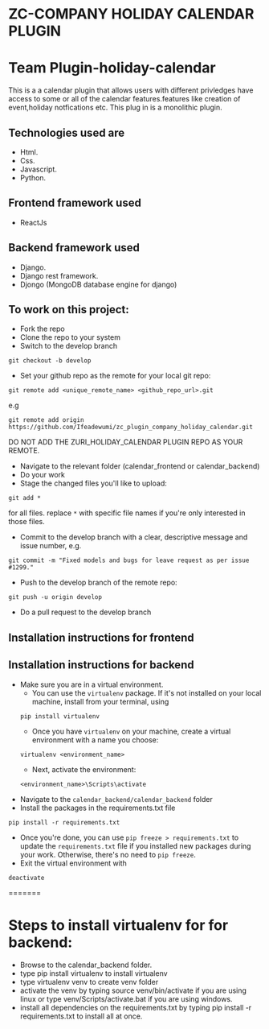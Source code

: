 # ZC-COMPANY HOLIDAY CALENDAR PLUGIN

# Team Plugin-holiday-calendar

This is a a calendar plugin that allows users with different privledges have access to some or all of the calendar features.features like creation of event,holiday notfications etc.
This plug in is a monolithic plugin.

## Technologies used are

- Html.
- Css.
- Javascript.
- Python.

## Frontend framework used

- ReactJs

## Backend framework used

- Django.
- Django rest framework.
- Djongo (MongoDB database engine for django)

## To work on this project:

- Fork the repo
- Clone the repo to your system
- Switch to the develop branch

```
git checkout -b develop
```

- Set your github repo as the remote for your local git repo:

```
git remote add <unique_remote_name> <github_repo_url>.git
```

e.g

```
git remote add origin https://github.com/Ifeadewumi/zc_plugin_company_holiday_calendar.git
```

DO NOT ADD THE ZURI_HOLIDAY_CALENDAR PLUGIN REPO AS YOUR REMOTE.

- Navigate to the relevant folder (calendar_frontend or calendar_backend)
- Do your work
- Stage the changed files you'll like to upload:

```
git add *
```

for all files. replace `*` with specific file names if you're only interested in those files.

- Commit to the develop branch with a clear, descriptive message and issue number, e.g.

```
git commit -m "Fixed models and bugs for leave request as per issue #1299."
```

- Push to the develop branch of the remote repo:

```
git push -u origin develop
```

- Do a pull request to the develop branch

## Installation instructions for frontend

## Installation instructions for backend

- Make sure you are in a virtual environment.
  - You can use the `virtualenv` package. If it's not installed on your local machine, install from your terminal, using
  ```
  pip install virtualenv
  ```
  - Once you have `virtualenv` on your machine, create a virtual environment with a name you choose:
  ```
  virtualenv <environment_name>
  ```
  - Next, activate the environment:
  ```
  <environment_name>\Scripts\activate
  ```
- Navigate to the `calendar_backend/calendar_backend` folder
- Install the packages in the requirements.txt file

```
pip install -r requirements.txt
```

- Once you're done, you can use
  `pip freeze > requirements.txt`
  to update the `requirements.txt` file if you installed new packages during your work.
  Otherwise, there's no need to `pip freeze`.
- Exit the virtual environment with

```
deactivate
```

=======

# Steps to install virtualenv for for backend:

- Browse to the calendar_backend folder.
- type pip install virtualenv to install virtualenv
- type virtualenv venv to create venv folder
- activate the venv by typing source venv/bin/activate if you are using linux or type venv/Scripts/activate.bat if you are using windows.
- install all dependencies on the requirements.txt by typing pip install -r requirements.txt to install all at once.
